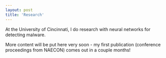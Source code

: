 ```yaml
---
layout: post
title: 'Research'
---
```


At the University of Cincinnati, I do research with neural networks for detecting malware.

More content will be put here very soon - my first publication (conference proceedings from NAECON) comes out in a couple months!

